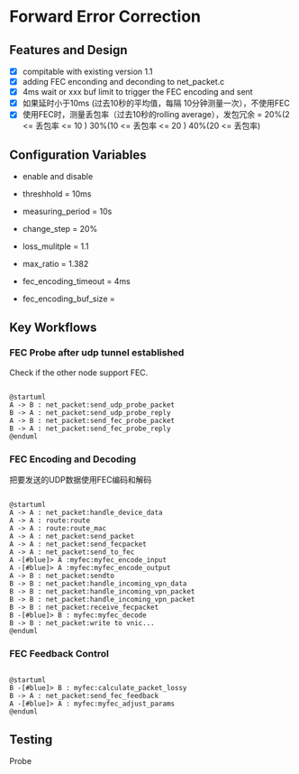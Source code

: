 
# Forward Error Correction
## Features and Design
- [x] compitable with existing version 1.1
- [x] adding FEC enconding and deconding to net_packet.c
- [x] 4ms wait or xxx buf limit to trigger the FEC encoding and sent 
- [x] 如果延时小于10ms (过去10秒的平均值，每隔 10分钟测量一次），不使用FEC
- [x] 使用FEC时，测量丢包率（过去10秒的rolling average），发包冗余 = 20%(2 <= 丢包率 <= 10 ) 30%(10 <= 丢包率 <= 20 ) 40%(20 <= 丢包率) 

## Configuration Variables

- enable and disable

- threshhold = 10ms
- measuring_period = 10s
- change_step = 20%
- loss_mulitple = 1.1

- max_ratio = 1.382
- fec_encoding_timeout = 4ms
- fec_encoding_buf_size = 

## Key Workflows

### FEC Probe after udp tunnel established

Check if the other node support FEC.

```

@startuml
A -> B : net_packet:send_udp_probe_packet
B -> A : net_packet:send_udp_probe_reply
A -> B : net_packet:send_fec_probe_packet
B -> A : net_packet:send_fec_probe_reply
@enduml

```

### FEC Encoding and Decoding

把要发送的UDP数据使用FEC编码和解码

```

@startuml
A -> A : net_packet:handle_device_data
A -> A : route:route
A -> A : route:route_mac
A -> A : net_packet:send_packet
A -> A : net_packet:send_fecpacket
A -> A : net_packet:send_to_fec
A -[#blue]> A :myfec:myfec_encode_input
A -[#blue]> A :myfec:myfec_encode_output
A -> B : net_packet:sendto
B -> B : net_packet:handle_incoming_vpn_data
B -> B : net_packet:handle_incoming_vpn_packet
B -> B : net_packet:handle_incoming_vpn_packet
B -> B : net_packet:receive_fecpacket
B -[#blue]> B : myfec:myfec_decode
B -> B : net_packet:write to vnic...
@enduml

```



### FEC Feedback Control

```

@startuml
B -[#blue]> B : myfec:calculate_packet_lossy
B -> A : net_packet:send_fec_feedback
A -[#blue]> A : myfec:myfec_adjust_params
@enduml

```

## Testing

Probe
